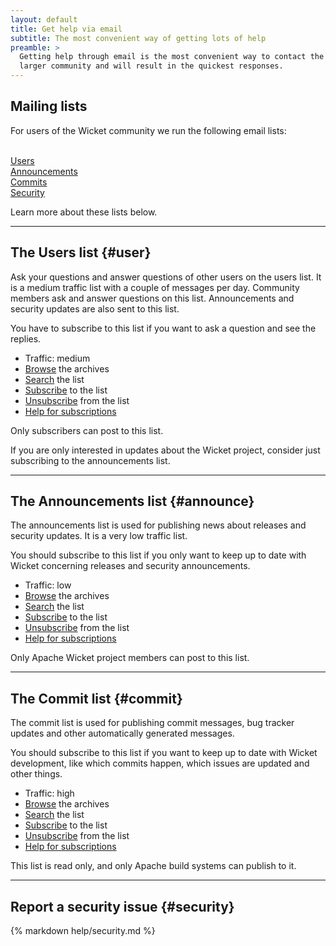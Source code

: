 ```yaml
---
layout: default
title: Get help via email
subtitle: The most convenient way of getting lots of help
preamble: >
  Getting help through email is the most convenient way to contact the
  larger community and will result in the quickest responses.
---
```


## Mailing lists

For users of the Wicket community we run the following email lists:

<div class="button-bar">
    <a class="button" href="#user"><i class="fa fa-comments"></i><br>Users</a>
    <a class="button" href="#announce"><i class="fa fa-bullhorn"></i><br>Announcements</a>
    <a class="button" href="#commit"><i class="fa fa-file-code-o"></i><br>Commits</a>
    <a class="button" href="#security"><i class="fa fa-lock"></i><br>Security</a>
</div>

Learn more about these lists below.

---

## The Users list {#user}

Ask your questions and answer questions of other users on the users
list. It is a medium traffic list with a couple of messages per day.
Community members ask and answer questions on this list. Announcements
and security updates are also sent to this list.

You have to subscribe to this list if you want to ask a question and
see the replies.

* Traffic: medium
* [Browse](http://mail-archives.apache.org/mod_mbox/wicket-users/) the archives
* [Search](http://wicket-user.markmail.org) the list
* [Subscribe](mailto:user-subscribe@wicket.apache.org?subject=Subscribe+to+Apache+Wicket+User+list) to the list
* [Unsubscribe](mailto:user-unsubscribe@wicket.apache.org?subject=Unsubscribe+from+Apache+Wicket+User+list) from the list
* [Help for subscriptions](mailto:user-help@wicket.apache.org?subject=Get+help+for+Apache+Wicket+User+list)

Only subscribers can post to this list.

If you are only interested in updates about the Wicket project,
consider just subscribing to the announcements list.

---

## The Announcements list {#announce}

The announcements list is used for publishing news about releases and
security updates. It is a very low traffic list.

You should subscribe to this list if you only want to keep up to date
with Wicket concerning releases and security announcements.

* Traffic: low
* [Browse](http://mail-archives.apache.org/mod_mbox/wicket-announce)  the archives
* [Search](http://wicket-announce.markmail.org) the list
* [Subscribe](mailto:announce-subscribe@wicket.apache.org?subject=Subscribe+to+Apache+Wicket+announcements+list) to the list
* [Unsubscribe](mailto:announce-unsubscribe@wicket.apache.org?subject=Unsubscribe+from+Apache+Wicket+announcements+list) from the list
* [Help for subscriptions](mailto:announce-help@wicket.apache.org?subject=Get+help+for+Apache+Wicket+announcements+list)

Only Apache Wicket project members can post to this list.

---

## The Commit list {#commit}

The commit list is used for publishing commit messages, bug tracker
updates and other automatically generated messages.

You should subscribe to this list if you want to keep up to date with
Wicket development, like which commits happen, which issues are updated
and other things.

* Traffic: high
* [Browse](http://mail-archives.apache.org/mod_mbox/wicket-commits) the archives
* [Search](http://wicket-commits.markmail.org) the list
* [Subscribe](mailto:commits-subscribe@wicket.apache.org?subject=Subscribe+to+Apache+Wicket+commits+list) to the list
* [Unsubscribe](mailto:commits-unsubscribe@wicket.apache.org?subject=Unsubscribe+from+Apache+Wicket+commits+list) from the list
* [Help for subscriptions](mailto:commits-help@wicket.apache.org?subject=Get+help+for+Apache+Wicket+commits+list)

This list is read only, and only Apache build systems can publish to it.

---

## Report a security issue {#security}

{% markdown help/security.md %}

